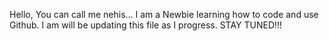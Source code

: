 Hello, You can call me nehis...
I am a Newbie learning how to code and use Github.
I am will be updating this file as I progress. 
STAY TUNED!!!
